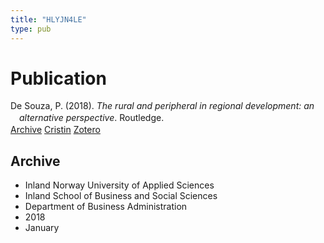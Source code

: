 ```yaml
---
title: "HLYJN4LE"
type: pub
---
```

<h1>Publication</h1>
<article id="csl-bib-container-HLYJN4LE" class="csl-bib-container">
  <div class="csl-bib-body" style="line-height: 1.35; padding-left: 1em; text-indent:-1em;">
  <div class="csl-entry">De Souza, P. (2018). <i>The rural and peripheral in regional development: an alternative perspective</i>. Routledge.</div>
</div>
  <div class="csl-bib-buttons">
    <a href="#taxonomy-article-HLYJN4LE" class="csl-bib-button">Archive</a>
    <a href alt="Cristin URL" class="csl-bib-button">Cristin</a>
    <a href alt="Zotero URL" class="csl-bib-button">Zotero</a>
  </div>
  <div id="csl-bib-meta-container-HLYJN4LE"></div>
</article>
<div id="csl-bib-meta-HLYJN4LE" class="csl-bib-meta">
  <article id="taxonomy-article-HLYJN4LE" class="taxonomy-article">
    <h1>Archive</h1>
    <ul>
      <li>Inland Norway University of Applied Sciences</li>
      <li>Inland School of Business and Social Sciences</li>
      <li>Department of Business Administration</li>
      <li>2018</li>
      <li>January</li>
    </ul>
  </article>
</div>
